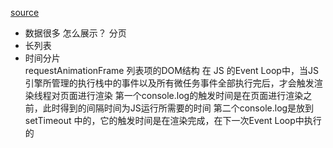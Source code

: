 [source](https://juejin.cn/post/6844903982742110216#heading-2)

- 数据很多 怎么展示？
    分页
- 长列表
- 时间分片  
    requestAnimationFrame
    列表项的DOM结构
    在 JS 的Event Loop中，当JS引擎所管理的执行栈中的事件以及所有微任务事件全部执行完后，才会触发渲染线程对页面进行渲染
    第一个console.log的触发时间是在页面进行渲染之前，此时得到的间隔时间为JS运行所需要的时间
    第二个console.log是放到 setTimeout 中的，它的触发时间是在渲染完成，在下一次Event Loop中执行的


